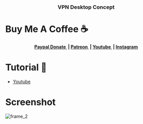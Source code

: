 <h3 align="center">VPN Desktop Concept</h3>

# Buy Me A Coffee ☕
<p align="center">
	<b>
		<a href="https://www.paypal.me/am523">
			Paypal Donate
		</a>&nbsp;|
		<a href="https://www.patreon.com/user/creators?u=43122521">
			Patreon
		</a>&nbsp;|
		<a href="https://www.youtube.com/channel/UCwI8AQlBewsdxbyk2r4n9CQ">
			Youtube
		</a>&nbsp;|
		<a href="https://www.instagram.com/0x0000523am/">
			Instagram
		</a>
	</b>
  </p>
  


# Tutorial 📸
- <a href="https://www.youtube.com/watch?v=jZyhIT57BWI">
			Youtube
		</a> 

# Screenshot
![frame_2](https://user-images.githubusercontent.com/61135648/95416467-6ec9d500-0965-11eb-995b-0ac0b39fbd2d.png)

